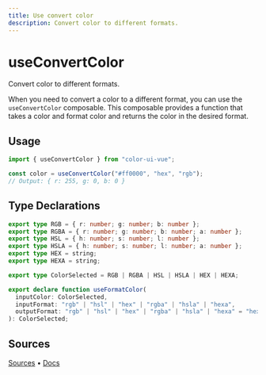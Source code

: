 ```yaml
---
title: Use convert color
description: Convert color to different formats.
---
```


# useConvertColor

<Description>
Convert color to different formats.
</Description>

When you need to convert a color to a different format, you can use the `useConvertColor` composable.
This composable provides a function that takes a color and format color and returns the color in the desired format.

## Usage

```typescript
import { useConvertColor } from "color-ui-vue";

const color = useConvertColor("#ff0000", "hex", "rgb");
// Output: { r: 255, g: 0, b: 0 }
```

## Type Declarations

```typescript
export type RGB = { r: number; g: number; b: number };
export type RGBA = { r: number; g: number; b: number; a: number };
export type HSL = { h: number; s: number; l: number };
export type HSLA = { h: number; s: number; l: number; a: number };
export type HEX = string;
export type HEXA = string;

export type ColorSelected = RGB | RGBA | HSL | HSLA | HEX | HEXA;

export declare function useFormatColor(
  inputColor: ColorSelected,
  inputFormat: "rgb" | "hsl" | "hex" | "rgba" | "hsla" | "hexa",
  outputFormat: "rgb" | "hsl" | "hex" | "rgba" | "hsla" | "hexa" = "hex"
): ColorSelected;
```

## Sources

[Sources](https://github.com/RodriguezTheo/color-ui-vue/blob/main/packages/color-ui-vue/src/shared/useConvertColor.tsc) • [Docs](https://github.com/RodriguezTheo/color-ui-vue/blob/main/docs/content/docs/utilities/use-convert-color.md)
